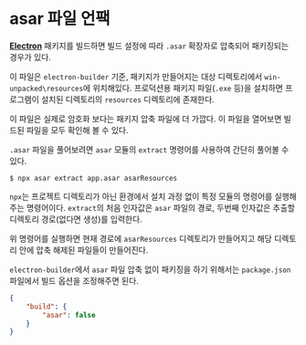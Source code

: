 # asar 파일 언팩

**[Electron](https://www.electronjs.org)** 패키지를 빌드하면 빌드 설정에 따라 `.asar` 확장자로 압축되어 패키징되는 경우가 있다.

이 파일은 `electron-builder` 기준, 패키지가 만들어지는 대상 디렉토리에서 `win-unpacked\resources`에 위치해있다. 프로덕션용 패키지 파일(`.exe` 등)을 설치하면 프로그램이 설치된 디렉토리의 `resources` 디렉토리에 존재한다.

이 파일은 실제로 암호화 보다는 패키지 압축 파일에 더 가깝다. 이 파일을 열어보면 빌드된 파일을 모두 확인해 볼 수 있다.

`.asar` 파일을 풀어보려면 `asar` 모듈의 `extract` 명령어를 사용하여 간단히 풀어볼 수 있다.

```shell
$ npx asar extract app.asar asarResources
```

`npx`는 프로젝트 디렉토리가 아닌 환경에서 설치 과정 없이 특정 모듈의 명령어를 실행해주는 명령어이다. `extract`의 처음 인자값은 `asar` 파일의 경로, 두번째 인자값은 추출할 디렉토리 경로(없다면 생성)를 입력한다.

위 명령어를 실행하면 현재 경로에 `asarResources` 디렉토리가 만들어지고 해당 디렉토리 안에 압축 해제된 파일들이 만들어진다.

`electron-builder`에서 `asar` 파일 압축 없이 패키징을 하기 위해서는 `package.json` 파일에서 빌드 옵션을 조정해주면 된다.

```json
{
	"build": {
		"asar": false
	}
}
```
